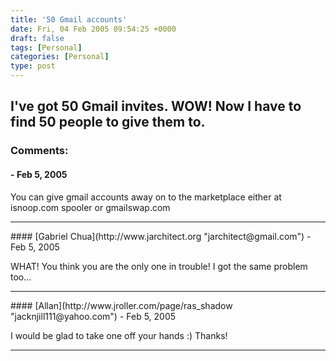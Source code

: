 ```yaml
---
title: '50 Gmail accounts'
date: Fri, 04 Feb 2005 09:54:25 +0000
draft: false
tags: [Personal]
categories: [Personal]
type: post
---
```


I've got 50 Gmail invites. WOW! Now I have to find 50 people to give them to.
---
### Comments:
#### []( "") - <time datetime="2005-02-04 10:11:43">Feb 5, 2005</time>

You can give gmail accounts away on to the marketplace either at isnoop.com spooler or gmailswap.com
<hr />
#### [Gabriel Chua](http://www.jarchitect.org "jarchitect@gmail.com") - <time datetime="2005-02-04 10:29:17">Feb 5, 2005</time>

WHAT! You think you are the only one in trouble! I got the same problem too...
<hr />
#### [Allan](http://www.jroller.com/page/ras_shadow "jacknjill111@yahoo.com") - <time datetime="2005-02-04 10:36:56">Feb 5, 2005</time>

I would be glad to take one off your hands :) Thanks!
<hr />
